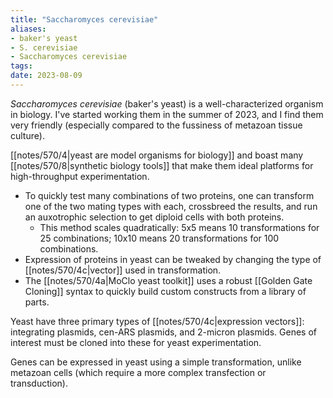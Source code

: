 ```yaml
---
title: "Saccharomyces cerevisiae"
aliases:
- baker's yeast
- S. cerevisiae
- Saccharomyces cerevisiae
tags:
date: 2023-08-09
---
```


*Saccharomyces cerevisiae* (baker's yeast) is a well-characterized organism in biology. I've started working them in the summer of 2023, and I find them very friendly (especially compared to the fussiness of metazoan tissue culture).

[[notes/570/4|yeast are model organisms for biology]] and boast many [[notes/570/8|synthetic biology tools]] that make them ideal platforms for high-throughput experimentation.
- To quickly test many combinations of two proteins, one can transform one of the two mating types with each, crossbreed the results, and run an auxotrophic selection to get diploid cells with both proteins.
	- This method scales quadratically: 5x5 means 10 transformations for 25 combinations; 10x10 means 20 transformations for 100 combinations.
- Expression of proteins in yeast can be tweaked by changing the type of [[notes/570/4c|vector]] used in transformation.
- The [[notes/570/4a|MoClo yeast toolkit]] uses a robust [[Golden Gate Cloning]] syntax to quickly build custom constructs from a library of parts.

Yeast have three primary types of [[notes/570/4c|expression vectors]]: integrating plasmids, cen-ARS plasmids, and 2-micron plasmids. Genes of interest must be cloned into these for yeast experimentation.

Genes can be expressed in yeast using a simple transformation, unlike metazoan cells (which require a more complex transfection or transduction).